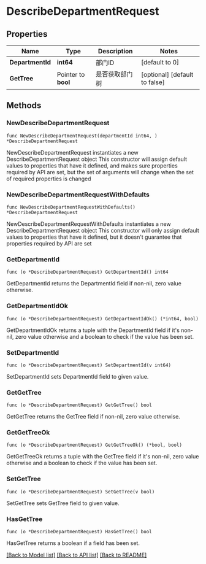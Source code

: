 # DescribeDepartmentRequest

## Properties

Name | Type | Description | Notes
------------ | ------------- | ------------- | -------------
**DepartmentId** | **int64** | 部门ID | [default to 0]
**GetTree** | Pointer to **bool** | 是否获取部门树 | [optional] [default to false]

## Methods

### NewDescribeDepartmentRequest

`func NewDescribeDepartmentRequest(departmentId int64, ) *DescribeDepartmentRequest`

NewDescribeDepartmentRequest instantiates a new DescribeDepartmentRequest object
This constructor will assign default values to properties that have it defined,
and makes sure properties required by API are set, but the set of arguments
will change when the set of required properties is changed

### NewDescribeDepartmentRequestWithDefaults

`func NewDescribeDepartmentRequestWithDefaults() *DescribeDepartmentRequest`

NewDescribeDepartmentRequestWithDefaults instantiates a new DescribeDepartmentRequest object
This constructor will only assign default values to properties that have it defined,
but it doesn't guarantee that properties required by API are set

### GetDepartmentId

`func (o *DescribeDepartmentRequest) GetDepartmentId() int64`

GetDepartmentId returns the DepartmentId field if non-nil, zero value otherwise.

### GetDepartmentIdOk

`func (o *DescribeDepartmentRequest) GetDepartmentIdOk() (*int64, bool)`

GetDepartmentIdOk returns a tuple with the DepartmentId field if it's non-nil, zero value otherwise
and a boolean to check if the value has been set.

### SetDepartmentId

`func (o *DescribeDepartmentRequest) SetDepartmentId(v int64)`

SetDepartmentId sets DepartmentId field to given value.


### GetGetTree

`func (o *DescribeDepartmentRequest) GetGetTree() bool`

GetGetTree returns the GetTree field if non-nil, zero value otherwise.

### GetGetTreeOk

`func (o *DescribeDepartmentRequest) GetGetTreeOk() (*bool, bool)`

GetGetTreeOk returns a tuple with the GetTree field if it's non-nil, zero value otherwise
and a boolean to check if the value has been set.

### SetGetTree

`func (o *DescribeDepartmentRequest) SetGetTree(v bool)`

SetGetTree sets GetTree field to given value.

### HasGetTree

`func (o *DescribeDepartmentRequest) HasGetTree() bool`

HasGetTree returns a boolean if a field has been set.


[[Back to Model list]](../README.md#documentation-for-models) [[Back to API list]](../README.md#documentation-for-api-endpoints) [[Back to README]](../README.md)


